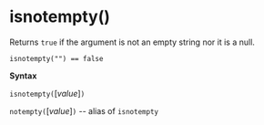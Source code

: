 # isnotempty()

Returns `true` if the argument is not an empty string nor it is a null.

<!-- csl -->
```
isnotempty("") == false
```

**Syntax**

`isnotempty(`[*value*]`)`

`notempty(`[*value*]`)` -- alias of `isnotempty`
